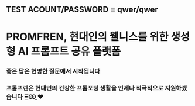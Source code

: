 ## TEST ACOUNT/PASSWORD = qwer/qwer
# PROMFREN, 현대인의 웰니스를 위한 생성형 AI 프롬프트 공유 플랫폼
### 좋은 답은 현명한 질문에서 시작됩니다
### 프롬프렌은 현대인의 건강한 프롬포팅 생활을 언제나 적극적으로 지원하겠습니다 =͟͟͞͞Ꙭ̮ ❤️




